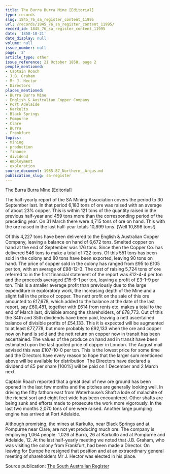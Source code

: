 ```yaml
---
title: The Burra Burra Mine [Editorial]
type: records
slug: 1845_76_sa_register_content_11995
url: /records/1845_76_sa_register_content_11995/
record_id: 1845_76_sa_register_content_11995
date: '1858-10-21'
date_display: null
volume: null
issue_number: null
page: '2'
article_type: other
issue_reference: 21 October 1858, page 2
people_mentioned:
- Captain Roach
- J.B. Graham
- Mr J. Hector
- Directors
places_mentioned:
- Burra Burra Mine
- English & Australian Copper Company
- Port Adelaide
- Karkulto
- Black Springs
- Pompurne
- Clare
- Burra
- Frankfurt
topics:
- mining
- production
- finance
- dividend
- employment
- exploration
source_document: 1985-87_Northern__Argus.md
publication_slug: sa-register
---
```


The Burra Burra Mine [Editorial]

The half-yearly report of the SA Mining Association covers the period to 30 September last.  In that period 6,183 tons of ore was raised with an average of about 23% copper.  This is within 121 tons of the quantity raised in the previous half-year and 459 tons more than the corresponding period of the preceding year.  On 31 March there were 4,715 tons of ore on hand.  This with the ore raised in the last half-year totals 10,899 tons.  [Well 10,898 tons!]

Of this 4,227 tons have been delivered to the English & Australian Copper Company, leaving a balance on hand of 6,672 tons.   Smelted copper on hand at the end of September was 176 tons.  Since then the Copper Co. has delivered 546 tons to make a total of 722 tons.  Of this 551 tons has been sold in the colony and 80 tons have been exported, leaving 90 tons on hand.  The price of copper sold in the colony has ranged from £95 to £105 per ton, with an average of £98-12-3.  The cost of raising 5,724 tons of ore referred to in the first financial statement of the report was £12-4-4 per ton and the proceeds averaged £15-6-1 per ton, leaving a profit of £3-1-9 per ton.    This is a smaller average profit than previously due to the large expenditure in exploratory work, the increasing depth of the Mine and a slight fall in the price of copper.  The nett profit on the sale of this ore amounted to £17,678, which added to the balance at the date of the last report, say £60,481, together with £614 from rents etc. makes a total to the end of March last, divisible among the shareholders, of £78,773.  Out of this the 34th and 35th dividends have been paid, leaving a nett ascertained balance of divisible profits of £54,133.  This it is expected will be augmented to at least £77,778, but more probably to £92,133 when the ore and copper now on hand is sold and the nett return on copper now in transit has been ascertained.  The values of the produce on hand and in transit have been estimated upon the last quoted price of copper in London.  The August mail advised this was £107-10-0 per ton.  This is the lowest price for some time and the Directors have every reason to hope that the larger sum mentioned above will be available for distribution.  The Directors have declared a dividend of £5 per share [100%] will be paid on 1 December and 2 March next.

Captain Roach reported that a great deal of new ore ground has been opened in the last few months and the pitches are generally looking well.  In driving the fifty fathom east from Waterhouse’s Shaft a lode of malachite of the richest sort and eight feet wide has been encountered.  Other shafts are being sunk and efforts made to prosecute the work more vigorously.  In the last two months 2,070 tons of ore were raised.  Another large pumping engine has arrived at Port Adelaide.

Although promising, the mines at Karkulto, near Black Springs and at Pompurne near Clare, are not yet producing much ore.  The company is employing 1,064 people: 1,026 at Burra, 26 at Karkulto and at Pompurne and Adelaide, 12.  At the last half-yearly meeting we noted that J.B. Graham, who was visiting the colony from Frankfurt, had been made a Director.  On leaving for Europe he resigned that position and at an extraordinary general meeting of shareholders Mr J. Hector was elected in his place.

Source publication: [The South Australian Register](/publications/sa-register/)
